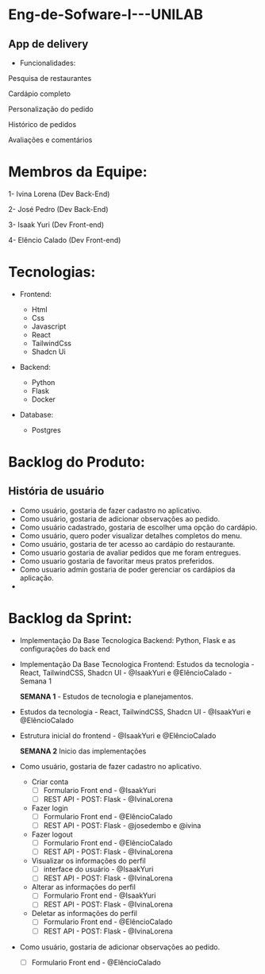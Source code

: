 # Eng-de-Sofware-I---UNILAB
  ## App de delivery
* Funcionalidades:

Pesquisa de restaurantes

Cardápio completo

Personalização do pedido

Histórico de pedidos

Avaliações e comentários


# Membros da Equipe:
1- Ivina Lorena (Dev Back-End)

2- José Pedro (Dev Back-End)

3- Isaak Yuri (Dev Front-end)

4- Elêncio Calado (Dev Front-end)

# Tecnologias:
- Frontend:
    - Html
    - Css
    - Javascript
    - React
    - TailwindCss
    - Shadcn Ui

- Backend:
    - Python
    - Flask
    - Docker
 - Database:
    - Postgres  

# Backlog do Produto:
## História de usuário

* Como usuário, gostaria de fazer cadastro no aplicativo.
* Como usuário, gostaria de adicionar observações ao pedido.
* Como usuário cadastrado, gostaria de escolher uma opção do cardápio.
* Como usuário, quero poder visualizar detalhes completos do menu.
* Como usuário, gostaria de ter acesso ao cardápio do restaurante.
* Como usuario gostaria de avaliar pedidos que me foram entregues.
* Como usuario gostaria de favoritar meus pratos preferidos.
* Como usuario admin gostaria de poder gerenciar os cardápios da aplicação.
* 
# Backlog da Sprint:
- Implementação Da Base Tecnologica Backend: Python, Flask e as configurações do back end
- Implementação Da Base Tecnologica Frontend: Estudos da tecnologia - React, TailwindCSS, Shadcn UI - @IsaakYuri e @ElêncioCalado - Semana 1

  **SEMANA 1** - Estudos de tecnologia e planejamentos.
- Estudos da tecnologia - React, TailwindCSS, Shadcn UI - @IsaakYuri e @ElêncioCalado
- Estrutura inicial do frontend - @IsaakYuri e @ElêncioCalado

  **SEMANA 2** Inicio das implementações 
- Como usuário, gostaria de fazer cadastro no aplicativo.
  - Criar conta
    - [ ] Formulario Front end - @IsaakYuri 
    - [ ] REST API - POST: Flask - @IvinaLorena  
  - Fazer login
    - [ ] Formulario Front end - @ElêncioCalado 
    - [ ] REST API - POST: Flask - @josedembo e @ivina 
  - Fazer logout
    - [ ] Formulario Front end - @ElêncioCalado 
    - [ ] REST API - POST: Flask - @IvinaLorena 
  - Visualizar os informações do perfil
    - [ ] interface do usuário - @IsaakYuri 
    - [ ] REST API - POST: Flask - @IvinaLorena 
  - Alterar as informações do perfil
    - [ ] Formulario Front end - @IsaakYuri 
    - [ ] REST API - POST: Flask - @IvinaLorena 
  - Deletar as informações do perfil
    - [ ] Formulario Front end - @ElêncioCalado 
    - [ ] REST API - POST: Flask - @IvinaLorena
          
- Como usuário, gostaria de adicionar observações ao pedido.
    - [ ]  Formulario Front end - @ElêncioCalado 
    

